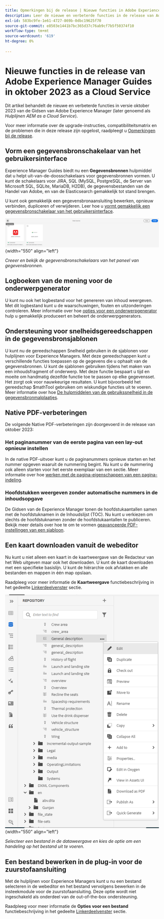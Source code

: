 ```yaml
---
title: Opmerkingen bij de release | Nieuwe functies in Adobe Experience Manager-hulplijnen, release oktober 2023
description: Leer de nieuwe en verbeterde functies in de release van Adobe Experience Manager Guides van oktober 2023 as a Cloud Service.
exl-id: 583bc9fe-1e61-4727-869b-0dbc19625f70
source-git-commit: e8503e1441b7bc365d37c76ab9cf7b5f50374f10
workflow-type: tm+mt
source-wordcount: '619'
ht-degree: 0%

---
```


# Nieuwe functies in de release van Adobe Experience Manager Guides in oktober 2023 as a Cloud Service

Dit artikel behandelt de nieuwe en verbeterde functies in versie oktober 2023 van de Gidsen van Adobe Experience Manager (later genoemd als *Hulplijnen AEM as a Cloud Service*).

Voor meer informatie over de upgrade-instructies, compatibiliteitsmatrix en de problemen die in deze release zijn opgelost, raadpleegt u [Opmerkingen bij de release](release-notes-2023.10.0.md).


## Vorm een gegevensbronschakelaar van het gebruikersinterface

Experience Manager Guides biedt nu een **Gegevensbronnen** hulpmiddel dat u helpt uit-van-de-doosschakelaars voor gegevensbronnen vormen. U kunt de schakelaars voor JIRA, SQL (MySQL, PostgreSQL, de Server van Microsoft SQL, SQLite, MariaDB, H2DB), de gegevensbestanden van de Handel van Adobe, en van de Elasticsearch gemakkelijk tot stand brengen.

U kunt ook gemakkelijk een gegevensbronaansluiting bewerken, opnieuw verbinden, dupliceren of verwijderen. Leer hoe u [vormt gemakkelijk een gegevensbronschakelaar van het gebruikersinterface](../cs-install-guide/conf-data-source-connector-tools.md).

![gegevensbronconnectors die worden vermeld in het deelvenster Gegevensbronnen](assets/data-sources-create-window.png){width="550" align="left"}

*Creeer en bekijk de gegevensbronschakelaars van het paneel van gegevensbronnen.*

## Logboeken van de mening voor de onderwerpgenerator

U kunt nu ook het logbestand voor het genereren van inhoud weergeven. Met dit logbestand kunt u de waarschuwingen, fouten en uitzonderingen controleren.  Meer informatie over hoe [opties voor een onderwerpgenerator](../user-guide/web-editor-content-snippet.md#options-for-a-topic-generator) hulp u gemakkelijk produceert en beheert de onderwerpgenerators.

## Ondersteuning voor snelheidsgereedschappen in de gegevensbronsjablonen

U kunt nu de gereedschappen Snelheid gebruiken in de sjablonen voor hulplijnen voor Experience Managers. Met deze gereedschappen kunt u verschillende functies toepassen op de gegevens die u ophaalt van de gegevensbronnen. U kunt de sjablonen gebruiken tijdens het maken van een inhoudsfragment of onderwerp. Met deze functie bespaart u tijd en moeite om handmatig dezelfde functie toe te passen op elke gegevensset.  Het zorgt ook voor nauwkeurige resultaten.
U kunt bijvoorbeeld het gereedschap $mathTool gebruiken om wiskundige functies uit te voeren.
Meer informatie over hoe [De hulpmiddelen van de gebruikssnelheid in de gegevensbronmalplaatjes](../user-guide/web-editor-content-snippet.md#use-velocity-tools).


## Native PDF-verbeteringen

De volgende Native PDF-verbeteringen zijn doorgevoerd in de release van oktober 2023:

### Het paginanummer van de eerste pagina van een lay-out opnieuw instellen

In de native PDF-uitvoer kunt u de paginanummers opnieuw starten en het nummer opgeven waaruit de nummering begint. Nu kunt u de nummering ook alleen starten voor het eerste exemplaar van een sectie.
Meer informatie over hoe [werken met de pagina-eigenschappen van een pagina-indeling](../native-pdf/design-page-layout.md#page-props-page-layout).


### Hoofdstukken weergeven zonder automatische nummers in de inhoudsopgave

De Gidsen van de Experience Manager tonen de hoofdstukaantallen samen met de hoofdstuknamen in de Inhoudslijst (TOC). Nu kunt u verkiezen om slechts de hoofdstuknamen zonder de hoofdstukaantallen te publiceren. Bekijk meer details over hoe te om te vormen [geavanceerde PDF-instellingen van een sjabloon](../native-pdf/components-pdf-template.md#advanced-pdf-settings).

## Een kaart downloaden vanuit de webeditor

Nu kunt u niet alleen een kaart in de kaartweergave van de Redacteur van het Web uitgeven maar ook het downloaden. U kunt de kaart downloaden met een specifieke basislijn. U kunt de hiërarchie ook afvlakken en alle bestanden en mappen in één map opslaan.

Raadpleeg voor meer informatie de **Kaartweergave** functiebeschrijving in het gedeelte [Linkerdeelvenster](../user-guide/web-editor-features.md#id2051EA0M0HS) sectie.

![optiemenu van een bestand in de dataweergave](assets/options-menu-repo-view-file-level-2310.png){width="550" align="left"}

*Selecteer een bestand in de dataweergave en kies de optie om een handeling op het bestand uit te voeren.*

## Een bestand bewerken in de plug-in voor de zuurstofaansluiting

Met de hulplijnen voor Experience Managers kunt u nu een bestand selecteren in de webeditor en het bestand vervolgens bewerken in de insteekmodule voor de zuurstofaansluiting. Deze optie wordt niet ingeschakeld als onderdeel van de out-of-the-box ondersteuning.

Raadpleeg voor meer informatie de **Opties voor een bestand** functiebeschrijving in het gedeelte [Linkerdeelvenster](../user-guide/web-editor-features.md#id2051EA0M0HS) sectie.
